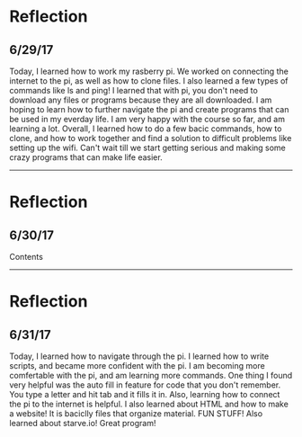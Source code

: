 # Reflection
## 6/29/17
Today, I learned how to work my rasberry pi. We worked on connecting the internet to the pi, as well as how to clone files. I also learned a few types of commands like ls and ping! I learned that with pi, you don't need to download any files or programs because they are all downloaded. I am hoping to learn how to further navigate the pi and create programs that can be used in my everday life. I am very happy with the course so far, and am learning a lot. Overall, I learned how to do a few bacic commands, how to clone, and how to work together and find a solution to difficult problems like setting up the wifi. Can't wait till we start getting serious and making some crazy programs that can make life easier.

---
# Reflection
## 6/30/17
Contents

---
# Reflection
## 6/31/17
Today, I learned how to navigate through the pi. I learned how to write scripts, and became more confident with the pi. I am becoming more comfertable with the pi, and am learning more commands. One thing I found very helpful was the auto fill in feature for code that you don't remember. You type a letter and hit tab and it fills it in. Also, learning how to connect the pi to the internet is helpful. I also learned about HTML and how to make a website! It is baciclly files that organize material. FUN STUFF! Also learned about starve.io! Great program!
